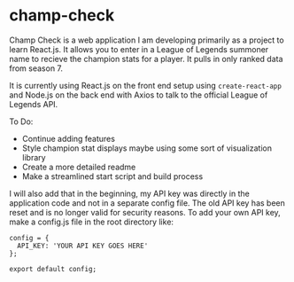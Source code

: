 # champ-check

Champ Check is a web application I am developing primarily as a project to learn React.js. It allows you to enter in a League of Legends summoner name to recieve the champion stats for a player. It pulls in only ranked data from season 7.

It is currently using React.js on the front end setup using `create-react-app` and Node.js on the back end with Axios to talk to the official League of Legends API.

To Do:

* Continue adding features
* Style champion stat displays maybe using some sort of visualization library
* Create a more detailed readme
* Make a streamlined start script and build process

I will also add that in the beginning, my API key was directly in the application code and not in a separate config file. The old API key has been reset and is no longer valid for security reasons. To add your own API key, make a config.js file in the root directory like:

```
config = {
  API_KEY: 'YOUR API KEY GOES HERE'
};

export default config;
```
